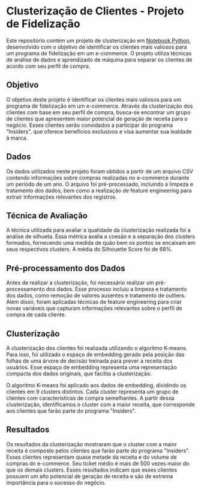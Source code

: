 # Clusterização de Clientes - Projeto de Fidelização
Este repositório contém um projeto de clusterização em [Notebook Python](https://github.com/julianichagas/portfolio/blob/main/Cluster%20Insiders/Cluster%20Insiders.ipynb), desenvolvido com o objetivo de identificar os clientes mais valiosos para um programa de fidelização em um e-commerce. O projeto utiliza técnicas de análise de dados e aprendizado de máquina para separar os clientes de acordo com seu perfil de compra.

## Objetivo
O objetivo deste projeto é identificar os clientes mais valiosos para um programa de fidelização em um e-commerce. Através da clusterização dos clientes com base em seu perfil de compra, busca-se encontrar um grupo de clientes que apresentem maior potencial de geração de receita para o negócio. Esses clientes serão convidados a participar do programa "Insiders", que oferece benefícios exclusivos e visa aumentar sua lealdade à marca.

## Dados
Os dados utilizados neste projeto foram obtidos a partir de um arquivo CSV contendo informações sobre compras realizadas no e-commerce durante um período de um ano. O arquivo foi pré-processado, incluindo a limpeza e tratamento dos dados, bem como a realização de feature engineering para extrair informações relevantes dos registros.

## Técnica de Avaliação
A técnica utilizada para avaliar a qualidade da clusterização realizada foi a análise de silhueta. Essa métrica avalia a coesão e a separação dos clusters formados, fornecendo uma medida de quão bem os pontos se encaixam em seus respectivos clusters. A média do Silhouette Score foi de 68%.

## Pré-processamento dos Dados
Antes de realizar a clusterização, foi necessário realizar um pré-processamento dos dados. Esse processo incluiu a limpeza e tratamento dos dados, como remoção de valores ausentes e tratamento de outliers. Além disso, foram aplicadas técnicas de feature engineering para criar novas variáveis que capturam informações relevantes sobre o perfil de compra de cada cliente.

## Clusterização
A clusterização dos clientes foi realizada utilizando o algoritmo K-means. Para isso, foi utilizado o espaço de embedding gerado pela posição das folhas de uma árvore de decisão treinada para prever a receita dos usuários. Esse espaço de embedding representa uma representação compacta dos dados originais, que facilita a clusterização.

O algoritmo K-means foi aplicado aos dados de embedding, dividindo os clientes em 9 clusters distintos. Cada cluster representa um grupo de clientes com características de compra semelhantes. A partir dessa clusterização, identificamos o cluster com a maior receita, que corresponde aos clientes que farão parte do programa "Insiders".

## Resultados
Os resultados da clusterização mostraram que o cluster com a maior receita é composto pelos clientes que farão parte do programa "Insiders". Esses clientes representam quase metade da receita e do volume de compras do e-commerce. Seu ticket médio é mais de 500 vezes maior do que os demais clusters. Esses resultados indicam que esses clientes possuem um alto potencial de geração de receita e são de extrema importância para o sucesso do negócio.
